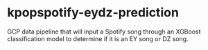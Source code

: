 # kpopspotify-eydz-prediction
GCP data pipeline that will input a Spotify song through an XGBoost classification model to determine if it is an EY song or DZ song.
